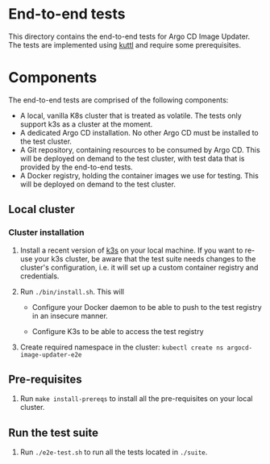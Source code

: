 # End-to-end tests

This directory contains the end-to-end tests for Argo CD Image Updater. The
tests are implemented using [kuttl](https://kuttl.dev) and require some
prerequisites.

# Components

The end-to-end tests are comprised of the following components:

* A local, vanilla K8s cluster that is treated as volatile. The tests only
  support k3s as a cluster at the moment.
* A dedicated Argo CD installation. No other Argo CD must be installed to
  the test cluster.
* A Git repository, containing resources to be consumed by Argo CD.
  This will be deployed on demand to the test cluster, with test data that
  is provided by the end-to-end tests.
* A Docker registry, holding the container images we use for testing.
  This will be deployed on demand to the test cluster.

## Local cluster

### Cluster installation

1. Install a recent version of [k3s](https://k3s.io/) on your local machine.
   If you want to re-use your k3s cluster, be aware that the test suite needs
   changes to the cluster's configuration, i.e. it will set up a custom
   container registry and credentials.

2. Run `./bin/install.sh`. This will

    * Configure your Docker daemon to be able to push to the test registry in
      an insecure manner.

    * Configure K3s to be able to access the test registry

3. Create required namespace in the cluster: `kubectl create ns argocd-image-updater-e2e`

## Pre-requisites

1. Run `make install-prereqs` to install all the pre-requisites on your local
   cluster.

## Run the test suite

1. Run `./e2e-test.sh` to run all the tests located in `./suite`.
